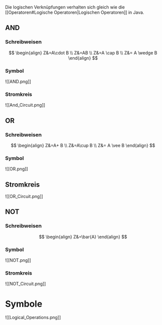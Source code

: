 Die logischen Verknüpfungen verhalten sich gleich wie die [[Operatoren#Logische Operatoren|Logischen Operatoren]] in Java.

## AND
### Schreibweisen
$$
\begin{align}
Z&=A\cdot B \\
Z&=AB \\
Z&=A \cap B \\
Z&= A \wedge B
\end{align}
$$
### Symbol
![[AND.png]]

### Stromkreis
![[And_Circuit.png]]
## OR
### Schreibweisen
$$
\begin{align}
Z&=A+ B \\
Z&=A\cup B \\
Z&= A \vee B
\end{align}
$$
### Symbol
![[OR.png]]

## Stromkreis
![[OR_Circuit.png]]
## NOT
### Schreibweisen
$$
\begin{align}
Z&=\bar{A}
\end{align}
$$
### Symbol
![[NOT.png]]
### Stromkreis
![[NOT_Circuit.png]]
# Symbole
![[Logical_Operations.png]]